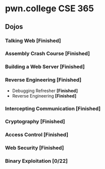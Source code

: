 # pwn.college CSE 365
## Dojos
### Talking Web **[Finished]**
### Assembly Crash Course **[Finished]**
### Building a Web Server **[Finished]**
### Reverse Engineering **[Finished]**
- Debugging Refresher **[Finished]**
- Reverse Engineering **[Finished]**
### Intercepting Communication **[Finished]**
### Cryptography **[Finished]**
### Access Control **[Finished]**
### Web Security **[Finished]**
### Binary Exploitation **[0/22]**

